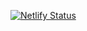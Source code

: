 [![Netlify Status](https://api.netlify.com/api/v1/badges/59011116-7609-4c67-9e4c-8bc7e2ce2b3a/deploy-status)](https://app.netlify.com/sites/shoesnstiches/deploys)
